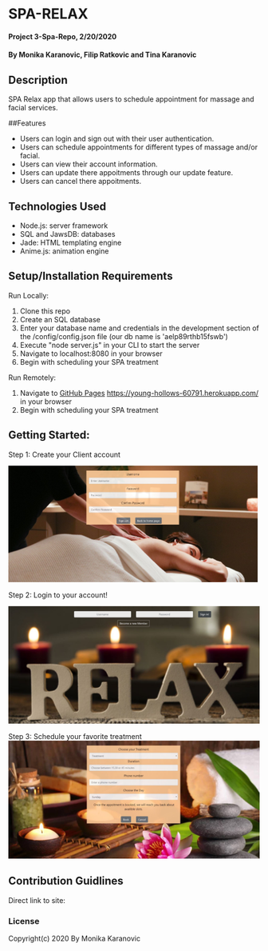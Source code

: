 # SPA-RELAX

#### Project 3-Spa-Repo, 2/20/2020

#### By Monika Karanovic, Filip Ratkovic and Tina Karanovic

## Description
SPA Relax app that allows users to schedule appointment for massage and facial services.

##Features
* Users can login and sign out with their user authentication.
* Users can schedule appointments for different types of massage and/or facial.
* Users can view their account information.
* Users can update there appoitments through our update feature.
* Users can cancel there appoitments.


## Technologies Used
- Node.js: server framework
- SQL and JawsDB: databases
- Jade: HTML templating engine
- Anime.js: animation engine


## Setup/Installation Requirements
Run Locally:
1. Clone this repo
1. Create an SQL database
1. Enter your database name and credentials in the development section of the /config/config.json file (our db name is 'aelp89rthb15fswb')
1. Execute "node server.js" in your CLI to start the server
1. Navigate to localhost:8080 in your browser
1. Begin with scheduling your SPA treatment

Run Remotely:
1. Navigate to [GitHub Pages](https://pages.github.com/) https://young-hollows-60791.herokuapp.com/ in your browser
1. Begin with scheduling your SPA treatment



## Getting Started:

Step 1: Create your Client account

<img src="/public/images/readmeImages/signUpPage.jpg" width="500">

Step 2: Login to your account!

![Login](/public/images/readmeImages/loginPage.jpg)

Step 3: Schedule your favorite treatment
![Schedule treatment](/public/images/readmeImages/scheduleTreatment.jpg)


## Contribution Guidlines
Direct link to site:

### License
Copyright(c) 2020 By Monika Karanovic

